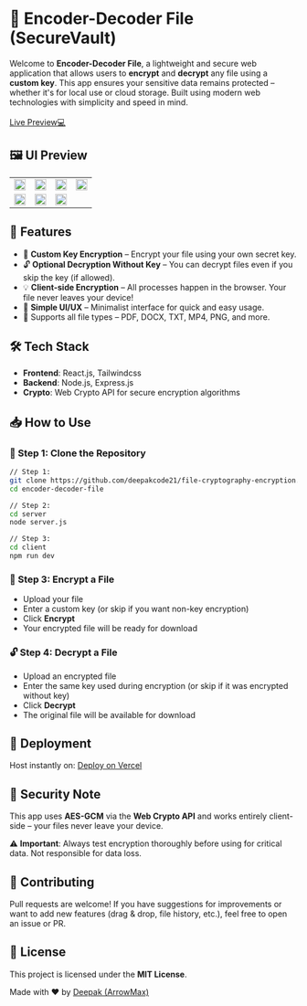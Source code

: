 # 🔐 Encoder-Decoder File (SecureVault)

Welcome to **Encoder-Decoder File**, a lightweight and secure web application that allows users to **encrypt** and **decrypt** any file using a **custom key**. This app ensures your sensitive data remains protected – whether it's for local use or cloud storage. Built using modern web technologies with simplicity and speed in mind.
</br>
</br>
[Live Preview💻](https://file-cryptography-encryption.vercel.app/)



## 🖼️ UI Preview

<table>
  <tr>
    <td><img src="https://github.com/user-attachments/assets/1bace2fc-cb2a-490d-87d7-4807ff5a88b8" width="100%"/></td>
    <td><img src="https://github.com/user-attachments/assets/a781abde-3fdc-4f19-a85f-2c421ac57251" width="100%"/></td>
    <td><img src="https://github.com/user-attachments/assets/0cef8a34-566a-4ea1-ac86-290d76647cbb" width="100%"/></td>
    <td><img src="https://github.com/user-attachments/assets/152261d2-cb47-48a9-aedd-4139cc3dd80d" width="100%"/></td>
  </tr>
  <tr>
    <td><img src="https://github.com/user-attachments/assets/f7d22f04-be41-42af-a456-ea24fb5d0ade" width="100%"/></td>
    <td><img src="https://github.com/user-attachments/assets/34419f47-2803-4955-a990-a56cd1739e6d" width="100%"/></td>
    <td><img src="https://github.com/user-attachments/assets/c8ca6fbc-55d1-4abb-983c-c085513e2f12" width="100%"/></td>
  </tr>
</table>

## 🚀 Features

- 🔑 **Custom Key Encryption** – Encrypt your file using your own secret key.
- 🔓 **Optional Decryption Without Key** – You can decrypt files even if you skip the key (if allowed).
- 💡 **Client-side Encryption** – All processes happen in the browser. Your file never leaves your device!
- 🧠 **Simple UI/UX** – Minimalist interface for quick and easy usage.
- 📂 Supports all file types – PDF, DOCX, TXT, MP4, PNG, and more.

## 🛠️ Tech Stack

- **Frontend**: React.js, Tailwindcss
- **Backend**: Node.js, Express.js
- **Crypto**: Web Crypto API for secure encryption algorithms

## 📥 How to Use

### 🔧 Step 1: Clone the Repository
```bash
// Step 1:
git clone https://github.com/deepakcode21/file-cryptography-encryption.git
cd encoder-decoder-file

// Step 2:
cd server
node server.js

// Step 3:
cd client
npm run dev
```

### 🔐 Step 3: Encrypt a File
- Upload your file
- Enter a custom key (or skip if you want non-key encryption)
- Click **Encrypt**
- Your encrypted file will be ready for download

### 🔓 Step 4: Decrypt a File
- Upload an encrypted file
- Enter the same key used during encryption (or skip if it was encrypted without key)
- Click **Decrypt**
- The original file will be available for download

## 🚀 Deployment

Host instantly on:
[Deploy on Vercel](https://file-cryptography-encryption.vercel.app/)

## 🔐 Security Note

This app uses **AES-GCM** via the **Web Crypto API** and works entirely client-side – your files never leave your device. 

⚠️ **Important**: Always test encryption thoroughly before using for critical data. Not responsible for data loss.

## 🤝 Contributing

Pull requests are welcome! If you have suggestions for improvements or want to add new features (drag & drop, file history, etc.), feel free to open an issue or PR.

## 📄 License

This project is licensed under the **MIT License**.

Made with ❤️ by [Deepak (ArrowMax)](https://github.com/deepakcode21)
